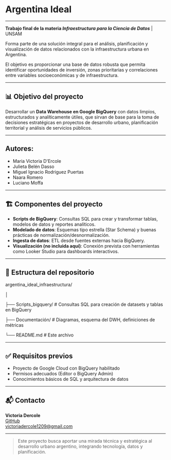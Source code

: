 # Argentina Ideal 


---


**Trabajo final de la materia *Infraestructura para la Ciencia de Datos*** | UNSAM

Forma parte de una solución integral para el análisis, planificación y visualización de datos relacionados con la infraestructura urbana en Argentina.

El objetivo es proporcionar una base de datos robusta que permita identificar oportunidades de inversión, zonas prioritarias y correlaciones entre variables socioeconómicas y de infraestructura.


---
## 📊 Objetivo del proyecto

Desarrollar un **Data Warehouse en Google BigQuery** con datos limpios, estructurados y analíticamente útiles, que sirvan de base para la toma de decisiones estratégicas en proyectos de desarrollo urbano, planificación territorial y análisis de servicios públicos.

---

## Autores:
* Maria Victoria D'Ercole
* Julieta Belén Dasso
* Miguel Ignacio Rodriguez Puertas
* Naara Romero
* Luciano Moffa



---

## 🏗️ Componentes del proyecto

- **Scripts de BigQuery**: Consultas SQL para crear y transformar tablas, modelos de datos y reportes analíticos.
- **Modelado de datos**: Esquemas tipo estrella (Star Schema) y buenas prácticas de normalización/desnormalización.
- **Ingesta de datos**: ETL desde fuentes externas hacia BigQuery.
- **Visualización (no incluida aquí)**: Conexión prevista con herramientas como Looker Studio para dashboards interactivos.

---

## 🧱 Estructura del repositorio

argentina_ideal_infraestructura/

│

├── Scripts_bigquery/ # Consultas SQL para creación de datasets y tablas en BigQuery

├── Documentación/ # Diagramas, esquema del DWH, definiciones de métricas

└── README.md # Este archivo



---

## ✅ Requisitos previos

- Proyecto de Google Cloud con BigQuery habilitado
- Permisos adecuados (Editor o BigQuery Admin)
- Conocimientos básicos de SQL y arquitectura de datos


---




## 📬 Contacto

**Victoria Dercole**  
[GitHub](https://github.com/victoriadercole1209)  
victoriadercole1209@gmail.com  

---

> Este proyecto busca aportar una mirada técnica y estratégica al desarrollo urbano argentino, integrando tecnología, datos y planificación.
